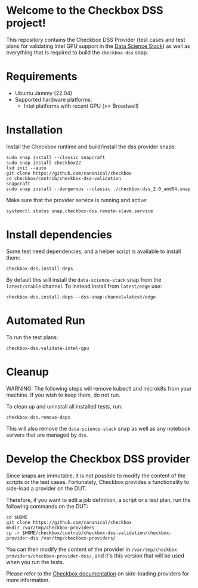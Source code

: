 # Welcome to the Checkbox DSS project!

This repository contains the Checkbox DSS Provider (test cases and test plans for validating Intel GPU support in the [Data Science Stack](https://documentation.ubuntu.com/data-science-stack/en/latest/)) as well as everything that is required to build the `checkbox-dss` snap.

# Requirements

- Ubuntu Jammy (22.04)
- Supported hardware platforms:
  - Intel platforms with recent GPU (>= Broadwell)

# Installation

Install the Checkbox runtime and build/install the dss provider snaps:

```shell
sudo snap install --classic snapcraft
sudo snap install checkbox22
lxd init --auto
git clone https://github.com/canonical/checkbox
cd checkbox/contrib/checkbox-dss-validation
snapcraft
sudo snap install --dangerous --classic ./checkbox-dss_2.0_amd64.snap
```

Make sure that the provider service is running and active:

```shell
systemctl status snap.checkbox-dss.remote-slave.service
```

# Install dependencies

Some test need dependencies, and a helper script is available to install them:

```shell
checkbox-dss.install-deps
```

By default this will install the `data-science-stack` snap from the `latest/stable`
channel. To instead install from `latest/edge` use:

```shell
checkbox-dss.install-deps --dss-snap-channel=latest/edge
```

# Automated Run

To run the test plans:

```shell
checkbox-dss.validate-intel-gpu
```

# Cleanup

WARNING: The following steps will remove kubectl and microk8s from your machine. If you wish to keep them, do not run.

To clean up and uninstall all installed tests, run:

```shell
checkbox-dss.remove-deps
```

This will also remove the `data-science-stack` snap as well as any notebook servers
that are managed by `dss`.

# Develop the Checkbox DSS provider

Since snaps are immutable, it is not possible to modify the content of the scripts or the test cases. Fortunately, Checkbox provides a functionality to side-load a provider on the DUT.

Therefore, if you want to edit a job definition, a script or a test plan, run the following commands on the DUT:

```shell
cd $HOME
git clone https://github.com/canonical/checkbox
mkdir /var/tmp/checkbox-providers
cp -r $HOME/checkbox/contrib/checkbox-dss-validation/checkbox-provider-dss /var/tmp/checkbox-providers/
```

You can then modify the content of the provider in `/var/tmp/checkbox-providers/checkbox-provider-dss/`, and it's this version that will be used when you run the tests.

Please refer to the [Checkbox documentation] on side-loading providers for more information.

[Checkbox]: https://checkbox.readthedocs.io/
[Checkbox documentation]: https://checkbox.readthedocs.io/en/latest/side-loading.html
